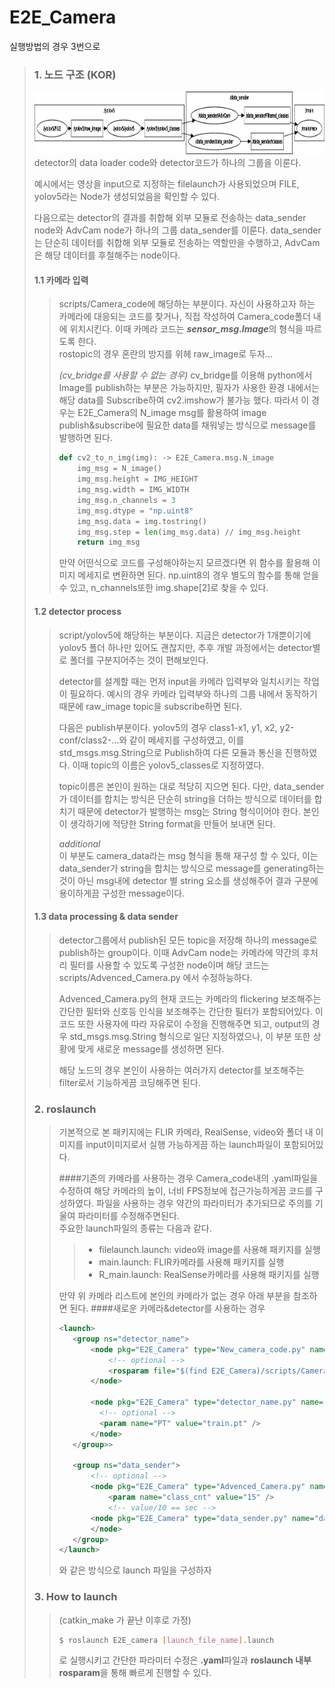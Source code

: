 # E2E_Camera

실행방법의 경우 3번으로
> 
> ### 1. 노드 구조 (KOR)
> <img src="scripts/images/rosgraph.png" height="100px"></img><br/>
> detector의 data loader code와 detector코드가 하나의 그룹을 이룬다.    
>     
> 예시에서는 영상을 input으로 지정하는 filelaunch가 사용되었으며 FILE, yolov5라는 Node가 생성되었음을 확인할 수 있다.     
>     
> 다음으로는 detector의 결과를 취합해 외부 모듈로 전송하는 data_sender node와 AdvCam node가 하나의 그룹 data_sender를 이룬다.
> data_sender는 단순히 데이터를 취합해 외부 모듈로 전송하는 역할만을 수행하고, AdvCam은 해당 데이터를 후철해주는 node이다.
> #### 1.1 카메라 입력
>> scripts/Camera_code에 해당하는 부분이다. 자신이 사용하고자 하는 카메라에 대응되는 코드를 찾거나, 직접 작성하여 Camera_code폴더 내에
>> 위치시킨다.
>> 이때 카메라 코드는 ***sensor_msg.Image***의 형식을 따르도록 한다.    
> rostopic의 경우 혼란의 방지를 위헤 raw_image로 두자...
>> 
>> *(cv_bridge를 사용할 수 없는 경우)* cv_bridge를 이용해 python에서 Image를 publish하는 부분은 가능하지만, 필자가 사용한 환경 내에서는 해당 data를 Subscribe하여 cv2.imshow가 불가능 했다.
>> 따라서 이 경우는 E2E_Camera의 N_image msg를 활용하여 image publish&subscribe에 필요한 data를 채워넣는 방식으로 message를 발행하면 된다.
>> ``` python
>> def cv2_to_n_img(img): -> E2E_Camera.msg.N_image
>>     img_msg = N_image()
>>     img_msg.height = IMG_HEIGHT
>>     img_msg.width = IMG_WIDTH
>>     img_msg.n_channels = 3
>>     img_msg.dtype = "np.uint8"
>>     img_msg.data = img.tostring()
>>     img_msg.step = len(img_msg.data) // img_msg.height
>>     return img_msg
>> ```
>> 만약 어떤식으로 코드를 구성해야하는지 모르겠다면 위 함수를 활용해 이미지 메세지로 변환하면 된다.
>> np.uint8의 경우 별도의 함수를 통해 얻을 수 있고, n_channels또한 img.shape[2]로 찾을 수 있다.
>> 
> #### 1.2 detector process
>> script/yolov5에 해당하는 부분이다. 지금은 detector가 1개뿐이기에 yolov5 폴더 하나만 있어도 괜찮지만, 추후 개발 과정에서는 
> detector별로 폴더를 구분지어주는 것이 편해보인다.    
>>    
>> detector를 설계할 때는 먼저 input을 카메라 입력부와 일치시키는 작업이 필요하다. 예시의 경우 카메라 입력부와 하나의 그룹 내에서 동작하기 때문에 
> raw_image topic을 subscribe하면 된다.
>>  
>> 다음은 publish부분이다. yolov5의 경우 class1-x1, y1, x2, y2-conf/class2-...와 같이 메세지를 구성하였고, 이를 std_msgs.msg.String으로
> Publish하여 다른 모듈과 통신을 진행하였다. 이때 topic의 이름은 yolov5_classes로 지정하였다.
>>    
>> topic이름은 본인이 원하는 대로 적당히 지으면 된다. 다만, data_sender가 데이터를 합치는 방식은 단순히 string을 더하는 방식으로 데이터를 합치기
> 때문에 detector가 발행하는 msg는 String 형식이어야 한다. 본인이 생각하기에 적당한 String format을 만들어 보내면 된다.
>>    
>> *additional*     
> 이 부분도 camera_data라는 msg 형식을 통해 재구성 할 수 있다, 이는 data_sender가 string을 합치는 방식으로 message를 generating하는 것이 아닌
> msg내에 detector 별 string 요소를 생성해주어 결과 구분에 용이하게끔 구성한 message이다.  
> #### 1.3 data processing & data sender
>> detector그룹에서 publish된 모든 topic을 저장해 하나의 message로 publish하는 group이다. 이때 AdvCam node는 카메라에 약간의 후처리 필터를
> 사용할 수 있도록 구성한 node이며 해당 코드는 scripts/Advenced_Camera.py 에서 수정하능하다.
>>    
>> Advenced_Camera.py의 현재 코드는 카메라의 flickering 보조해주는 간단한 필터와 신호등 인식을 보조해주는 간단한 필터가 포함되어있다.
> 이 코드 또한 사용자에 따라 자유로이 수정을 진행해주면 되고, output의 경우 std_msgs.msg.String 형식으로 일단 지정하였으나, 이 부분 또한
> 상황에 맞게 새로운 message를 생성하면 된다.
>>    
>> 해당 노드의 경우 본인이 사용하는 여러가지 detector를 보조해주는 filter로서 기능하게끔 코딩해주면 된다.
>    
> ### 2. roslaunch
>> 기본적으로 본 패키지에는 FLIR 카메라, RealSense, video와 폴더 내 이미지를 input이미지로서 실행 가능하게끔 하는 launch파일이
> 포함되어있다.
>>      
>> ####기존의 카메라를 사용하는 경우
>> Camera_code내의 .yaml파일을 수정하여 해당 카메라의 높이, 너비 FPS정보에 접근가능하게끔 코드를 구성하였다. 파일을 사용하는 경우 약간의 파라미터가
> 추가되므로 주의를 기울여 파라미터를 수정해주면된다.    
> 주요한 launch파일의 종류는 다음과 같다.    
>>>- filelaunch.launch: video와 image를 사용해 패키지를 실행    
>>>- main.launch: FLIR카메라를 사용해 패키지를 실행
>>>- R_main.launch: RealSense카메라를 사용해 패키지를 실행    
>>
>> 만약 위 카메라 리스트에 본인의 카메라가 없는 경우 아래 부분을 참조하면 된다.
>> ####새로운 카메라&detector를 사용하는 경우
>> ```xml
>> <launch>
>>    <group ns="detector_name">
>>        <node pkg="E2E_Camera" type="New_camera_code.py" name="camera_name">
>>            <!-- optional -->
>>            <rosparam file="$(find E2E_Camera)/scripts/Camera_code/New_camera_code.yaml" command="load" />
>>        </node>
>>
>>        <node pkg="E2E_Camera" type="detector_name.py" name="detector_name">
>>          <!-- optional -->
>>	        <param name="PT" value="train.pt" />
>>        </node>
>>    </group>>
>>
>>    <group ns="data_sender">
>>        <!-- optional -->
>>        <node pkg="E2E_Camera" type="Advenced_Camera.py" name="AdvCam" output="screen"/>
>>            <param name="class_cnt" value="15" />
>>            <!-- value/10 == sec -->
>>        <node pkg="E2E_Camera" type="data_sender.py" name="data_sender">
>>        </node>
>>    </group>
>> </launch>
>>```
>> 와 같은 방식으로 launch 파일을 구성하자
>     
> ### 3. How to launch
>> (catkin_make 가 끝난 이후로 가정)
>> ```bash
>> $ roslaunch E2E_camera [launch_file_name].launch
>> ```
>> 로 실행시키고 간단한 파라미터 수정은 **.yaml**파일과 **roslaunch 내부 rosparam**을 통해 빠르게 진행할 수 있다. 
